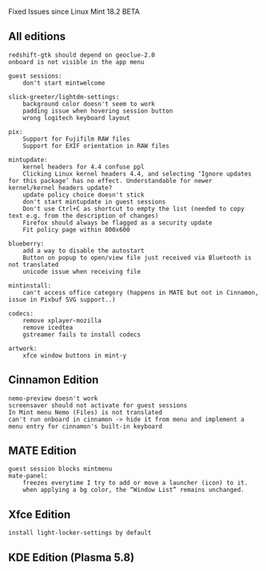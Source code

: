 Fixed Issues since Linux Mint 18.2 BETA

All editions
------------
    redshift-gtk should depend on geoclue-2.0
    onboard is not visible in the app menu

    guest sessions:
        don't start mintwelcome

    slick-greeter/lightdm-settings:
        background color doesn't seem to work
        padding issue when hovering session button
        wrong logitech keyboard layout

    pix:
        Support for Fujifilm RAW files
        Support for EXIF orientation in RAW files

    mintupdate:
        kernel headers for 4.4 confuse ppl
        Clicking Linux kernel headers 4.4, and selecting ‘Ignore updates for this package’ has no effect. Understandable for newer kernel/kernel headers update?
        update policy choice doesn't stick
        don't start mintupdate in guest sessions
        Don't use Ctrl+C as shortcut to empty the list (needed to copy text e.g. from the description of changes)
        Firefox should always be flagged as a security update
        Fit policy page within 800x600

    blueberry:
        add a way to disable the autostart
        Button on popup to open/view file just received via Bluetooth is not translated
        unicode issue when receiving file

    mintinstall:
        can't access office category (happens in MATE but not in Cinnamon, issue in Pixbuf SVG support..)

    codecs:
        remove xplayer-mozilla
        remove icedtea
        gstreamer fails to install codecs

    artwork:
        xfce window buttons in mint-y

Cinnamon Edition
----------------
    nemo-preview doesn't work
    screensaver should not activate for guest sessions
    In Mint menu Nemo (Files) is not translated
    can't run onboard in cinnamon -> hide it from menu and implement a menu entry for cinnamon's built-in keyboard


MATE Edition
------------
    guest session blocks mintmenu
    mate-panel:
        freezes everytime I try to add or move a launcher (icon) to it.
        when applying a bg color, the “Window List” remains unchanged.


Xfce Edition
------------
    install light-locker-settings by default


KDE Edition (Plasma 5.8)
------------------------
